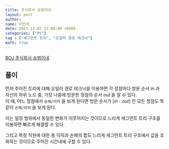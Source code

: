 ```yaml
---
title: 주식회사 승범이네
layout: post
author:
name: 이민석
date: 2023-12-05 23:00:00 +0900
categories: ["PS"]
tag : ["세그먼트 트리", "오일러 경로 테크닉"]
math: true
---
```


[BOJ 주식회사 승범이네](https://www.acmicpc.net/problem/16404)

## 풀이
먼저 주어진 트리에 대해 오일러 경로 테크닉을 이용하면 각 정점마다 방문 순서 $in$ 과 자신의 하위 노드 중, 가장 나중에 방문한 정점의 순서 $out$ 을 알 수 있다.\
이 때, 어느 정점에서 `손해/이익` 을 보게 된다면 방문 순서가 $[in:out]$ 인 모든 정점도 똑같이 `손해/이익` 을 보게 된다.

이는 일정 범위에서 동일한 변화가 이루어지는 것이므로 느리게 세그먼트 트리 구조를 이용하면 빠르게 해결할 수 있다.

그리고 특정 직원에 대한 총 이익과 손해의 합도 느리게 세그먼트 트리 구조에서 값을 조회하는 것이므로 주어진 시간내에 구할 수 있다. 